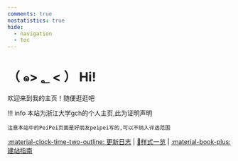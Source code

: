 ```yaml
---
comments: true
nostatistics: true
hide:
  - navigation
  - toc
---
```

<!-- Google tag (gtag.js) -->
<script async src="https://www.googletagmanager.com/gtag/js?id=G-D2WBR8B2E1"></script>
<script>
  window.dataLayer = window.dataLayer || [];
  function gtag(){dataLayer.push(arguments);}
  gtag('js', new Date());

  gtag('config', 'G-D2WBR8B2E1');
</script>
# （ ๑> ؂ < ） Hi!

欢迎来到我的主页！随便逛逛吧

!!! info 
    本站为浙江大学gch的个人主页,此为证明声明

    注意本站中的PeiPei页面是好朋友peipei写的,可以不纳入评选范围

[:material-clock-time-two-outline: 更新日志](changelog) | [:eyes:样式一览](Format) | [:material-book-plus:建站指南](Build_this_website) 
<!-- | [:octicons-link-16:关于我](About_me) | [:octicons-link-16:友链](Links) | [:octicons-link-16:留言板](Guestbook) | [:octicons-link-16:联系我](Contact_me) -->

